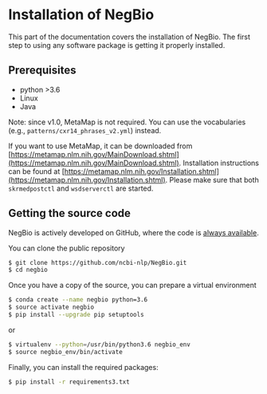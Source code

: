 # Installation of NegBio

This part of the documentation covers the installation of NegBio. The first step to using any software package is getting it properly installed.

## Prerequisites

*  python >3.6
*  Linux
*  Java

Note: since v1.0, MetaMap is not required. You can use the vocabularies (e.g., ``patterns/cxr14_phrases_v2.yml``) instead.

If you want to use MetaMap, it can be downloaded from [https://metamap.nlm.nih.gov/MainDownload.shtml](https://metamap.nlm.nih.gov/MainDownload.shtml).
Installation instructions can be found at [https://metamap.nlm.nih.gov/Installation.shtml](https://metamap.nlm.nih.gov/Installation.shtml).
Please make sure that both ``skrmedpostctl`` and ``wsdserverctl`` are started.

## Getting the source code

NegBio is actively developed on GitHub, where the code is [always available](https://github.com/yfpeng/negbio2).

You can clone the public repository

```bash
$ git clone https://github.com/ncbi-nlp/NegBio.git
$ cd negbio
```

Once you have a copy of the source, you can prepare a virtual environment

```bash
$ conda create --name negbio python=3.6
$ source activate negbio
$ pip install --upgrade pip setuptools
```

or

```bash
$ virtualenv --python=/usr/bin/python3.6 negbio_env
$ source negbio_env/bin/activate
```

Finally, you can install the required packages:

```bash
$ pip install -r requirements3.txt
```